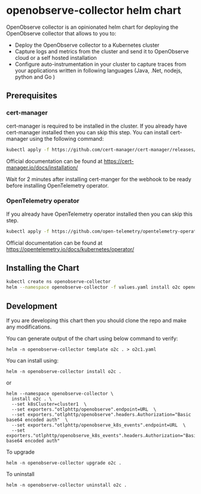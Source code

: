 # openobserve-collector helm chart

OpenObserve collector is an opinionated helm chart for deploying the OpenObserve collector that allows to you to:

- Deploy the OpenObserve collector to a Kubernetes cluster
- Capture logs and metrics from the cluster and send it to OpenObserve cloud or a self hosted installation
- Configure auto-instrumentation in your cluster to capture traces from your applications written in following languages (Java, .Net, nodejs, python and Go )

## Prerequisites

### cert-manager

cert-manager is required to be installed in the cluster. If you already have cert-manager installed then you can skip this step. You can install cert-manager using the following command:

```bash
kubectl apply -f https://github.com/cert-manager/cert-manager/releases/download/v1.13.1/cert-manager.yaml
```

Official documentation can be found at https://cert-manager.io/docs/installation/

Wait for 2 minutes after installing cert-manger for the webhook to be ready before installing OpenTelemetry operator.

### OpenTelemetry operator

If you already have OpenTelemetry operator installed then you can skip this step.

```bash
kubectl apply -f https://github.com/open-telemetry/opentelemetry-operator/releases/latest/download/opentelemetry-operator.yaml
```

Official documentation can be found at https://opentelemetry.io/docs/kubernetes/operator/

## Installing the Chart

```bash
kubectl create ns openobserve-collector
helm --namespace openobserve-collector -f values.yaml install o2c openobserve/openobserve-collector
```


## Development

If you are developing this chart then you should clone the repo and make any modifications.

You can generate output of the chart using below command to verify:

```shell
helm -n openobserve-collector template o2c . > o2c1.yaml
```

You can install using:

```shell
helm -n openobserve-collector install o2c .
```

or
  
```shell
helm --namespace openobserve-collector \
  install o2c . \
  --set k8sCluster=cluster1  \
  --set exporters."otlphttp/openobserve".endpoint=URL  \
  --set exporters."otlphttp/openobserve".headers.Authorization="Basic base64 encoded auth"  \
  --set exporters."otlphttp/openobserve_k8s_events".endpoint=URL  \
  --set exporters."otlphttp/openobserve_k8s_events".headers.Authorization="Basic base64 encoded auth"
```

To upgrade

```shell
helm -n openobserve-collector upgrade o2c .
```

To uninstall

```shell
helm -n openobserve-collector uninstall o2c .
```

